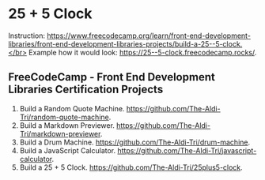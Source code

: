 # 25 + 5 Clock

Instruction: https://www.freecodecamp.org/learn/front-end-development-libraries/front-end-development-libraries-projects/build-a-25--5-clock.</br>
Example how it would look: https://25--5-clock.freecodecamp.rocks/.

## FreeCodeCamp - Front End Development Libraries Certification Projects

1. Build a Random Quote Machine. https://github.com/The-Aldi-Tri/random-quote-machine.
2. Build a Markdown Previewer. https://github.com/The-Aldi-Tri/markdown-previewer.
3. Build a Drum Machine. https://github.com/The-Aldi-Tri/drum-machine.
4. Build a JavaScript Calculator. https://github.com/The-Aldi-Tri/javascript-calculator.
5. Build a 25 + 5 Clock. https://github.com/The-Aldi-Tri/25plus5-clock.
